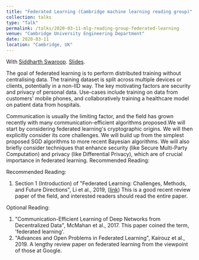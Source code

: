 ```yaml
---
title: "Federated Learning (Cambridge machine learning reading group)"
collection: talks
type: "Talk"
permalink: /talks/2020-03-11-mlg-reading-group-federated-learning
venue: "Cambridge University Engineering Department"
date: 2020-03-11
location: "Cambridge, UK"
---
```


With [Siddharth Swaroop](https://siddharthswaroop.github.io/). [Slides](https://talayCh.github.io/files/talks/2020_mlgrcc_fl.pdf).

The goal of federated learning is to perform distributed training without centralising data. The training dataset is split across multiple devices or clients, potentially in a non-IID way. The key motivating factors are security and privacy of personal data. Use-cases include training on data from customers' mobile phones, and collaboratively training a healthcare model on patient data from hospitals. 

Communication is usually the limiting factor, and the field has grown recently with many communication-efficient algorithms proposed.We will start by considering federated learning's cryptographic origins. We will then explicitly consider its core challenges. We will build up from the simplest proposed SGD algorithms to more recent Bayesian algorithms. We will also briefly consider techniques that enhance security (like Secure Multi-Party Computation) and privacy (like Differential Privacy), which are of crucial importance in federated learning. Recommended Reading:

Recommended Reading:
1. Section 1 (Introduction) of "Federated Learning: Challenges, Methods, and Future Directions", Li et al., 2019, ([link](https://arxiv.org/pdf/1908.07873.pdf))
This is a good recent review paper of the field, and interested readers should read the entire paper.

Optional Reading:
1. "Communication-Efficient Learning of Deep Networks from Decentralized Data", McMahan et al., 2017. This paper coined the term, 'federated learning'.
2. "Advances and Open Problems in Federated Learning", Kairouz et al., 2019. A lengthy review paper on federated learning from the viewpoint of those at Google.
